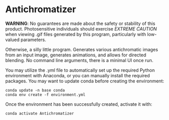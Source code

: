 # Antichromatizer

**WARNING**: No guarantees are made about the safety or stability of this product. Photosensitive individuals should exercise *EXTREME CAUTION* when viewing .gif files generated by this program, particularly with low-valued parameters.

Otherwise, a silly little program. Generates various antichromatic images from an input image, generates animations, and allows for directed blending. No command line arguments, there is a minimal UI once run.

You may utilize the .yml file to automatically set up the required Python environment with Anaconda, or you can manually install the required packages. You may want to update conda before creating the environment:

	conda update -n base conda
	conda env create -f environment.yml

Once the environment has been successfully created, activate it with:

	conda activate Antichromatizer
